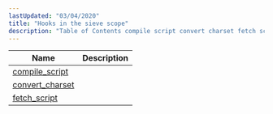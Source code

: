 ```yaml
---
lastUpdated: "03/04/2020"
title: "Hooks in the sieve scope"
description: "Table of Contents compile script convert charset fetch script..."
---
```


            
| Name                                                                                                 | Description |
|------------------------------------------------------------------------------------------------------|-------------|
| [compile_script](/momentum/3/3-api/hooks-sieve-compile-script)   |             |
| [convert_charset](/momentum/3/3-api/hooks-sieve-convert-charset) |             |
| [fetch_script](/momentum/3/3-api/hooks-sieve-fetch-script)       |             |
